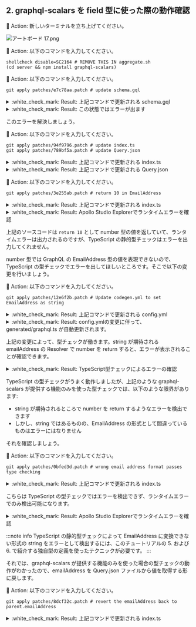 ## 2. graphql-scalars を field 型に使った際の動作確認

:large_orange_diamond: Action: 新しいターミナルを立ち上げてください。

![アートボード 17.png](https://qiita-image-store.s3.ap-northeast-1.amazonaws.com/0/75738/128eb33f-2f1f-b06c-3267-3714bc867e52.png)

:large_orange_diamond: Action: 以下のコマンドを入力してください。

```:terminal
shellcheck disable=SC2164 # REMOVE THIS IN aggregate.sh
(cd server && npm install graphql-scalars)
```

:large_orange_diamond: Action: 以下のコマンドを入力してください。

```shell
git apply patches/e7c78aa.patch # update schema.gql
```

<details><summary>:white_check_mark: Result: 上記コマンドで更新される schema.gql</summary><div>

```graphql:server/schema.gql
scalar EmailAddress

type Person {
  emailAddress: EmailAddress
  name: String
}

type Query {
  me: Person
}
```

---

</div></details>

<details><summary>:white_check_mark: Result: この状態ではエラーが出ます</summary><div>

```:terminal
Error: Query.hello defined in resolvers, but not in schema
```

---

</div></details>

このエラーを解決しましょう。

:large_orange_diamond: Action: 以下のコマンドを入力してください。

```shell
git apply patches/94f9796.patch # update index.ts
git apply patches/789bf5a.patch # update Query.json
```

<details><summary>:white_check_mark: Result: 上記コマンドで更新される index.ts</summary><div>

```ts:server/src/index.ts
import { ApolloServer, gql } from "apollo-server";
import * as fs from "fs";
import { EmailAddressResolver } from "graphql-scalars";
import { Query, Resolvers } from "./generated/graphql";

const typeDefs = gql`
  ${fs.readFileSync(__dirname.concat("/../schema.gql"), "utf8")}
`;

interface LoadingDataContext {
  Query: Query;
}

const resolvers: Resolvers<LoadingDataContext> = {
  Query: {
    me(_parent, _args, context, _info) {
      return context.Query.me;
    },
  },
  Person: {
    name(parent, _args, _context, _info) {
      return parent.name;
    },
    emailAddress(parent, _args, _context, _info) {
      return parent.emailAddress;
    },
  },
  EmailAddress: EmailAddressResolver,
};

const readJsonFile = async (relativeFileName: string): Promise<any> => {
  const jsonDataFile = __dirname.concat(relativeFileName);
  const fileContent = await fs.promises.readFile(jsonDataFile, "utf8");
  const jsonData = JSON.parse(fileContent);
  return jsonData;
};

const server = new ApolloServer({
  typeDefs,
  resolvers,
  context: async ({ req }: any) => {
    try {
      const queryData: LoadingDataContext = await readJsonFile(
        "/../data/Query.json"
      );
      return { Query: queryData };
    } catch (err) {
      console.log("***ERROR OCURRED***");
      console.log(err);
      throw new Error("internal error happened!!");
    }
  },
});

// The `listen` method launches a web server.
server.listen().then(({ url }) => {
  console.log(`🚀  Server ready at ${url}`);
});

```

---

</div></details>

<details><summary>:white_check_mark: Result: 上記コマンドで更新される Query.json</summary><div>

```json:server/data/Query.json
{
  "me": {
    "emailAddress": "jason.summerwinnter@gmail.com",
    "name": "Jason Summerwinter"
  }
}
```

---

</div></details>

:large_orange_diamond: Action: 以下のコマンドを入力してください。

```shell
git apply patches/3e255ab.patch # return 10 in EmailAddress
```

<details><summary>:white_check_mark: Result: 上記コマンドで更新される index.ts</summary><div>

```diff:server/src/index.ts
emailAddress(parent, _args, _context, _info) {
-  return parent.emailAddress;
+  return 10;
}
```

---

</div></details>

<details><summary> :white_check_mark: Result: Apollo Studio Explorerでランタイムエラーを確認</summary><div>

![2022-08-09_05h46_24.png](https://qiita-image-store.s3.ap-northeast-1.amazonaws.com/0/75738/a72a1d8e-a33e-55bd-0452-828c056993bb.png)

---

</div></details>

上記のソースコードは `return 10` として number 型の値を返していて、ランタイムエラーは出力されるのですが、TypeScript の静的型チェックはエラーを出力してくれません。

number 型では GraphQL の EmailAddress 型の値を表現できないので、TypeScript の型チェックでエラーを出してほしいところです。そこで以下の変更を行いましょう。

:large_orange_diamond: Action: 以下のコマンドを入力してください。

```shell
git apply patches/12e6f2b.patch # Update codegen.yml to set EmailAddress as string
```

<details><summary>:white_check_mark: Result: 上記コマンドで更新される config.yml</summary><div>

```diff:config.yml
generates:
  src/generated/graphql.ts:
    plugins:
      - "typescript"
      - "typescript-resolvers"
    config:
      avoidOptionals: true
+       scalars:
+         EmailAddress: string
```

---

</div></details>

<details><summary>:white_check_mark: Result: config.ymlの変更に伴って、generated/graphql.ts が自動更新されます。</summary><div>

```diff:server/src/generated/graphql.ts
export type Scalars = {
  ID: string;
  String: string;
  Boolean: boolean;
  Int: number;
  Float: number;
-  EmailAddress: any;
+  EmailAddress: string;
};
```

---

</div></details>

上記の変更によって、型チェックが働きます。string が期待される emailAddress の Resolver で number を return すると、エラーが表示されることが確認できます。

<details><summary>:white_check_mark: Result: TypeScript型チェックによるエラーの確認</summary><div>

![2022-08-06_21h33_37.png](https://qiita-image-store.s3.ap-northeast-1.amazonaws.com/0/75738/11ef1c95-72e1-1ce8-446b-dd61a50cfb23.png)

```terminal
Type 'number' is not assignable to type 'Maybe<ResolverTypeWrapper<string>> | Promise<Maybe<ResolverTypeWrapper<string>>>'
The expected type comes from property 'emailAddress' which is declared here on type 'PersonResolvers<LoadingDataContext, Person>'
```

---

</div></details>

TypeScript の型チェックがうまく動作しましたが、上記のような graphql-scalars が提供する機能のみを使った型チェックでは、以下のような限界があります:

- string が期待されるところで number を return するようなエラーを検出できます
- しかし、string ではあるものの、EmailAddress の形式として間違っているものはエラーにはなりません

それを確認しましょう。

:large_orange_diamond: Action: 以下のコマンドを入力してください。

```shell
git apply patches/0bfed3d.patch # wrong email address format passes type checking
```

<details><summary>:white_check_mark: Result: 上記コマンドで更新される index.ts</summary><div>

```diff:server/src/index.ts
emailAddress(parent, _args, _context, _info) {
-  return 10;
+  return "jason.summerwinter@@@@gmail.com";
}
```

---

</div></details>

こちらは TypeScript の型チェックではエラーを検出できず、ランタイムエラーでのみ検出可能になります。

<details><summary>:white_check_mark: Result: Apollo Studio Explorerでランタイムエラーを確認</summary><div>

![2022-08-08_00h28_44.png](https://qiita-image-store.s3.ap-northeast-1.amazonaws.com/0/75738/d0bbfce6-f18a-582c-5896-ec953f159c8d.png)

---

</div></details>

:::note info
TypeScript の静的型チェックによって EmailAddress に変換できない形式の string をエラーとして検出するには、このチュートリアルの 5. および 6. で紹介する独自型の定義を使ったテクニックが必要です。
:::

それでは、graphql-scalars が提供する機能のみを使った場合の型チェックの動作がわかったので、emailAddress を Query.json ファイルから値を取得する形に戻します。

:large_orange_diamond: Action: 以下のコマンドを入力してください。

```shell
git apply patches/8dcf32c.patch # revert the emailAddress back to parent.emailAddress
```

<details><summary>:white_check_mark: Result: 上記コマンドで更新される index.ts</summary><div>

```diff:server/src/index.ts
emailAddress(parent, _args, _context, _info) {
-  return "jason.summerwinnter@@@@gmail.com";
+  return 10;
}
```

---

</div></details>
